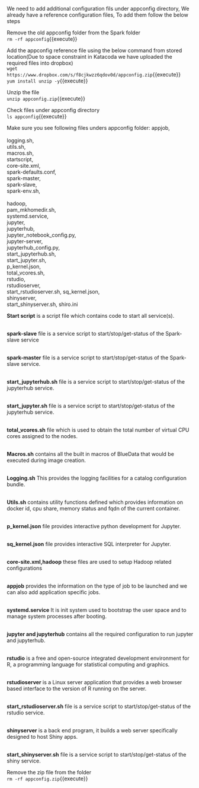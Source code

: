 

We need to add additional configuration fils under appconfig directory, We already have a reference configuration files, To add them follow the below steps<br>

Remove the old appconfig folder from the Spark folder<br>
`rm -rf appconfig`{{execute}}

Add the appconfig reference file using the below command from stored location(Due to space constraint in Katacoda we have uploaded the required files into dropbox)<br>
`wget https://www.dropbox.com/s/f8cjkwzz6qdov0d/appconfig.zip`{{execute}}
<br>`yum install unzip -y`{{execute}}

Unzip the file<br>
`unzip appconfig.zip`{{execute}}

Check files under appconfig directory<br>
`ls appconfig`{{execute}}

Make sure you see following files unders appconfig folder:
appjob,                      
<br>logging.sh, 
<br>utils.sh,
<br>macros.sh,
<br>startscript,
<br>core-site.xml,      
spark-defaults.conf, 
<br>spark-master, 
<br>spark-slave,      
spark-env.sh,            
<br>hadoop,                      
pam_mkhomedir.sh,  
systemd.service,
<br>jupyter,
<br>jupyterhub,
<br>jupyter_notebook_config.py,
<br>jupyter-server,
<br>jupyterhub_config.py,
<br>start_jupyterhub.sh,
<br>start_jupyter.sh,                       
p_kernel.json,     
total_vcores.sh,
<br>rstudio,
<br>rstudioserver,
<br>start_rstudioserver.sh,
sq_kernel.json,                      
shinyserver,
<br>start_shinyserver.sh,
shiro.ini 

<b>Start script</b> is a script file which contains code to start all service(s).<br>

<br><b>spark-slave</b> file is a service script to start/stop/get-status of the Spark-slave service

<br><b>spark-master</b>  file is a service script to start/stop/get-status of the Spark-slave service.

<br><b>start_jupyterhub.sh</b> file is a service script to start/stop/get-status of the jupyterhub service.

<br><b>start_jupyter.sh</b> file is a service script to start/stop/get-status of the jupyterhub service.

<br><b> total_vcores.sh</b> file which is used to obtain the total number of virtual CPU cores assigned to the nodes.

<br><b>Macros.sh</b> contains all the built in macros of BlueData that would be executed during image creation.

<br><b>Logging.sh</b> This provides the logging facilities for a catalog configuration bundle. 

<br><b>Utils.sh</b> contains utility functions defined which provides information on docker id, cpu share, memory status and fqdn of the current container.

<br><b>p_kernel.json</b> file provides interactive python development for Jupyter.

<br><b> sq_kernel.json</b> file provides interactive SQL interpreter for Jupyter.

<br><b>core-site.xml,hadoop</b> these files are used to setup Hadoop related configurations

<br><b>appjob</b> provides the information on the type of job to be launched and we can also add application specific jobs.<br>

<br><b>systemd.service</b> It is init system used to bootstrap the user space and to manage system processes after booting.

<br><b>jupyter and jupyterhub</b> contains all the required configuration to run jupyter and jupyterhub.

<br><b>rstudio</b> is a free and open-source integrated development environment for R, a programming language for statistical computing and graphics. 

<br><b>rstudioserver</b> is a Linux server application that provides a web browser based interface to the version of R running on the server.

<br><b>start_rstudioserver.sh</b> file is a service script to start/stop/get-status of the rstudio service.

<br><b>shinyserver</b> is a back end program, it builds a web server specifically designed to host Shiny apps.

<br><b>start_shinyserver.sh</b> file is a service script to start/stop/get-status of the shiny service.
  
Remove the zip file from the folder<br>
`rm -rf appconfig.zip`{{execute}}


